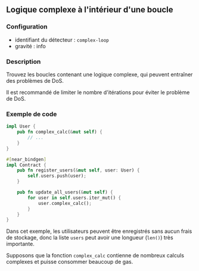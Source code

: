 
## Logique complexe à l'intérieur d'une boucle

### Configuration

* identifiant du détecteur : `complex-loop`
* gravité : info

### Description

Trouvez les boucles contenant une logique complexe, qui peuvent entraîner des problèmes de DoS.

Il est recommandé de limiter le nombre d'itérations pour éviter le problème de DoS.

### Exemple de code

```rust
impl User {
    pub fn complex_calc(&mut self) {
        // ...
    }
}

#[near_bindgen]
impl Contract {
    pub fn register_users(&mut self, user: User) {
        self.users.push(user);
    }

    pub fn update_all_users(&mut self) {
        for user in self.users.iter_mut() {
            user.complex_calc();
        }
    }
}
```

Dans cet exemple, les utilisateurs peuvent être enregistrés sans aucun frais de stockage, donc la liste `users` peut avoir une longueur (`len()`) très importante.

Supposons que la fonction `complex_calc` contienne de nombreux calculs complexes et puisse consommer beaucoup de gas.
